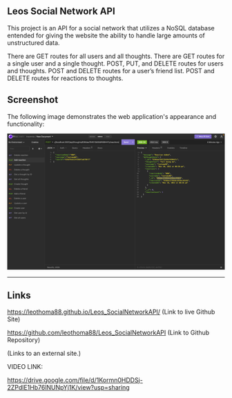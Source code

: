 ## Leos Social Network API

This project is an API for a social network that utilizes a NoSQL database entended for giving the website the ability to handle large amounts of unstructured data.

There are GET routes for all users and all thoughts.
There are GET routes for a single user and a single thought.
POST, PUT, and DELETE routes for users and thoughts.
POST and DELETE routes for a user’s friend list.
POST and DELETE routes for reactions to thoughts.

## Screenshot

The following image demonstrates the web application's appearance and functionality:

![Generated Team Page.](./Screen%20Shot%202022-11-10%20at%209.04.49%20PM.png)

---

## Links

https://leothoma88.github.io/Leos_SocialNetworkAPI/ (Link to live Github Site)

https://github.com/leothoma88/Leos_SocialNetworkAPI (Link to Github Repository)

 (Links to an external site.)

VIDEO LINK:

https://drive.google.com/file/d/1Kormn0HDDSj-2ZPdlE1Hb76lNUNpYj1K/view?usp=sharing



